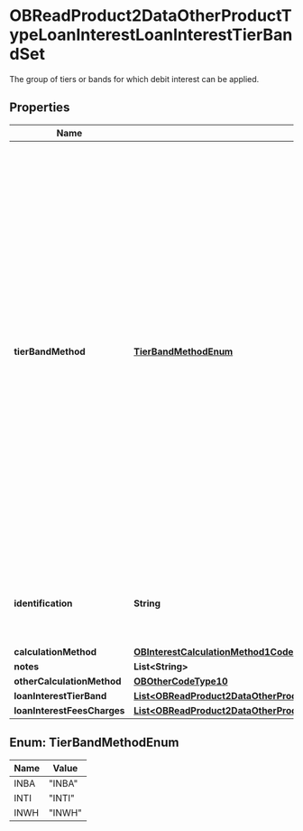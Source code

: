 

# OBReadProduct2DataOtherProductTypeLoanInterestLoanInterestTierBandSet

The group of tiers or bands for which debit interest can be applied.
## Properties

Name | Type | Description | Notes
------------ | ------------- | ------------- | -------------
**tierBandMethod** | [**TierBandMethodEnum**](#TierBandMethodEnum) | The methodology of how credit interest is charged. It can be:- 1. Banded Interest rates are banded. i.e. Increasing rate on whole balance as balance increases. 2. Tiered Interest rates are tiered. i.e. increasing rate for each tier as balance increases, but interest paid on tier fixed for that tier and not on whole balance. 3. Whole The same interest rate is applied irrespective of the SME Loan balance | 
**identification** | **String** | Loan interest tierbandset identification. Used by  loan providers for internal use purpose. |  [optional]
**calculationMethod** | [**OBInterestCalculationMethod1Code**](OBInterestCalculationMethod1Code.md) |  | 
**notes** | **List&lt;String&gt;** |  |  [optional]
**otherCalculationMethod** | [**OBOtherCodeType10**](OBOtherCodeType10.md) |  |  [optional]
**loanInterestTierBand** | [**List&lt;OBReadProduct2DataOtherProductTypeLoanInterestLoanInterestTierBand&gt;**](OBReadProduct2DataOtherProductTypeLoanInterestLoanInterestTierBand.md) |  | 
**loanInterestFeesCharges** | [**List&lt;OBReadProduct2DataOtherProductTypeLoanInterestLoanInterestFeesCharges&gt;**](OBReadProduct2DataOtherProductTypeLoanInterestLoanInterestFeesCharges.md) |  |  [optional]



## Enum: TierBandMethodEnum

Name | Value
---- | -----
INBA | &quot;INBA&quot;
INTI | &quot;INTI&quot;
INWH | &quot;INWH&quot;



